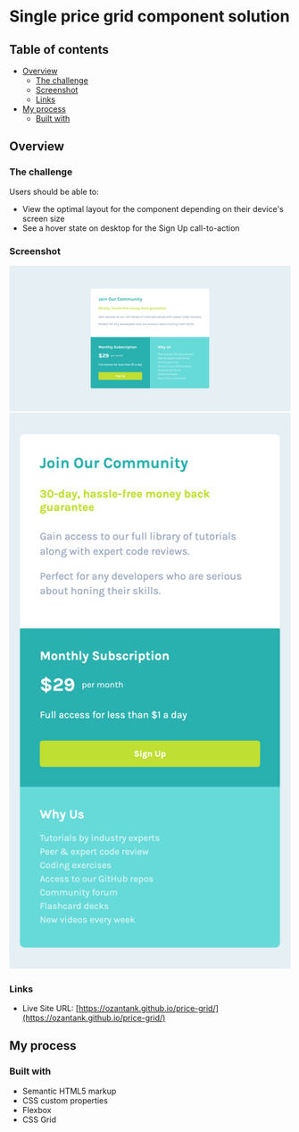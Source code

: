# Single price grid component solution

## Table of contents

- [Overview](#overview)
  - [The challenge](#the-challenge)
  - [Screenshot](#screenshot)
  - [Links](#links)
- [My process](#my-process)
  - [Built with](#built-with)

## Overview

### The challenge

Users should be able to:

- View the optimal layout for the component depending on their device's screen size
- See a hover state on desktop for the Sign Up call-to-action

### Screenshot

![Price-GRID](images/home.html.png)
![Mobile](images/mobile.png)

### Links

- Live Site URL: [https://ozantank.github.io/price-grid/](https://ozantank.github.io/price-grid/)

## My process

### Built with

- Semantic HTML5 markup
- CSS custom properties
- Flexbox
- CSS Grid
